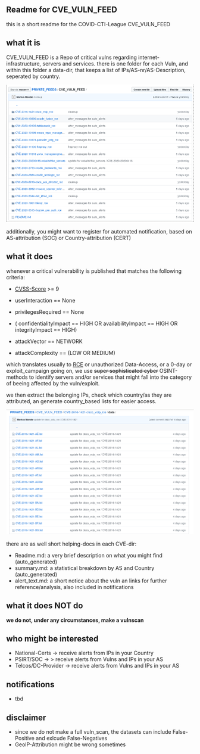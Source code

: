 
## Readme for CVE_VULN_FEED

this is a short readme for the COVID-CTI-League CVE_VULN_FEED

## what it is

CVE_VULN_FEED is a Repo of critical vulns regarding internet-infrastructure,
servers and services. there is one folder for each Vuln, and within this folder a 
data-dir, that keeps a list of IPs/AS-nr/AS-Description, seperated by country.

![cve-feed.png](cve-feed.png)


additionally, you might want to register for automated notification,
based on AS-attribution (SOC) or Country-attribution (CERT)


## what it does



whenever a critical vulnerability is published that matches the following
criteria:

- [CVSS-Score](https://nvd.nist.gov/vuln-metrics/cvss) >= 9

- userInteraction == None
- privilegesRequired == None
- ( confidentialityImpact == HIGH  OR availabilityImpact == HIGH OR integrityImpact == HIGH)
- attackVector == NETWORK 
- attackComplexity == (LOW OR MEDIUM)

which translates usually to [RCE](https://searchwindowsserver.techtarget.com/definition/remote-code-execution-RCE)
or unauthorized Data-Access, or a 0-day or exploit_campaign going on, 
we use <strike>super sophisticated cyber</strike> OSINT-methods to identify
servers and/or services that might fall into the category of beeing affected by the vuln/exploit.

we then extract the belonging IPs, check which country/as they are attributed, an generate country_based lists
for easier access.

![data-details.png](data-details.png)


there are as well short helping-docs in each CVE-dir:

- Readme.md: a very brief description on what you might find (auto_generated)
- summary.md: a statistical breakdown by AS and Country (auto_generated)
- alert_text.md: a short notice about the vuln an links for further reference/analysis, also included in notifications 



## what it does NOT do


**we do not, under any circumstances, make a vulnscan**



## who might be interested

- National-Certs -> receive alerts from IPs in your Country
- PSIRT/SOC -> > receive alerts from Vulns and IPs in your AS
- Telcos/DC-Provider -> receive alerts from Vulns and IPs in your AS


## notifications 

- tbd

## disclaimer

- since we do not make a full vuln_scan, the datasets can include False-Positive and exlcude False-Negatives
- GeoIP-Attribution might be wrong sometimes






